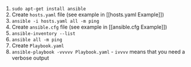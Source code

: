 1. `sudo apt-get install ansible`
2. Create `hosts.yaml` file (see example in [[hosts.yaml Example]])
3. `ansible -i hosts.yaml all -m ping`
4. Create `ansible.cfg` file (see example in [[ansible.cfg Example]])
5. `ansible-inventory --list`
6. `ansible all -m ping`
7. Create `Playbook.yaml`
8. `ansible-playbook -vvvvv Playbook.yaml` - `ivvvv` means that you need a verbose output